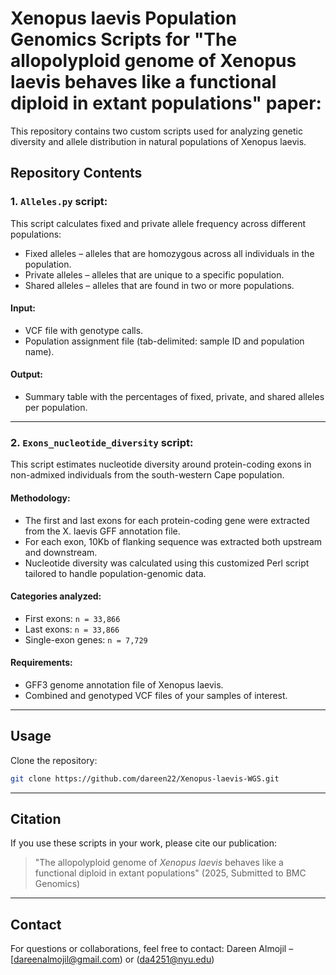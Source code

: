 # Xenopus laevis Population Genomics Scripts for "The allopolyploid genome of Xenopus laevis behaves like a functional diploid in extant populations" paper:

This repository contains two custom scripts used for analyzing genetic diversity and allele distribution in natural populations of Xenopus laevis. 

## Repository Contents

### 1. `Alleles.py` script:

This script calculates fixed and private allele frequency across different populations:

* Fixed alleles – alleles that are homozygous across all individuals in the population.
* Private alleles – alleles that are unique to a specific population.
* Shared alleles – alleles that are found in two or more populations.

#### Input:

* VCF file with genotype calls.
* Population assignment file (tab-delimited: sample ID and population name).

#### Output:

* Summary table with the percentages of fixed, private, and shared alleles per population.

---

### 2. `Exons_nucleotide_diversity` script:

This script estimates nucleotide diversity around protein-coding exons in non-admixed individuals from the south-western Cape population.

#### Methodology:

* The first and last exons for each protein-coding gene were extracted from the X. laevis GFF annotation file.
* For each exon, 10Kb of flanking sequence was extracted both upstream and downstream.
* Nucleotide diversity was calculated using this customized Perl script tailored to handle population-genomic data.

#### Categories analyzed:

* First exons: `n = 33,866`
* Last exons: `n = 33,866`
* Single-exon genes: `n = 7,729`

#### Requirements:

* GFF3 genome annotation file of Xenopus laevis.
* Combined and genotyped VCF files of your samples of interest.

---

## Usage

Clone the repository:

```bash
git clone https://github.com/dareen22/Xenopus-laevis-WGS.git
```

---

## Citation

If you use these scripts in your work, please cite our publication:

> "The allopolyploid genome of *Xenopus laevis* behaves like a functional diploid in extant populations" (2025, Submitted to BMC Genomics)

---

## Contact

For questions or collaborations, feel free to contact:
Dareen Almojil  – [dareenalmojil@gmail.com) or (da4251@nyu.edu)

